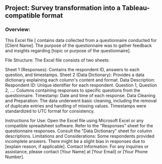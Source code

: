 ## **Project: Survey transformation into a Tableau-compatible format**

### Overview:
This Excel file [ contains data collected from a questionnaire conducted for [Client Name]. The purpose of the questionnaire was to gather feedback and insights regarding [topic or purpose of the questionnaire].

File Structure:
The Excel file consists of two sheets:

Sheet 1 (Responses): Contains the respondent ID, answers to each question, and timestamps.
Sheet 2 (Data Dictionary): Provides a data dictionary explaining each column's content and format.
Data Description:
Respondent ID: Unique identifier for each respondent.
Question 1, Question 2, ...: Columns containing responses to specific questions from the questionnaire.
Timestamp: Date and time of each response.
Data Cleaning and Preparation:
The data underwent basic cleaning, including the removal of duplicate entries and handling of missing values. Timestamps were standardized to UTC format for consistency.

Instructions for Use:
Open the Excel file using Microsoft Excel or any compatible spreadsheet software.
Refer to the "Responses" sheet for the questionnaire responses.
Consult the "Data Dictionary" sheet for column descriptions.
Limitations and Considerations:
Some respondents provided incomplete answers.
There might be a slight bias in responses due to [explain reason, if applicable].
Contact Information:
For any inquiries or assistance, please contact [Your Name] at [Your Email] or [Your Phone Number].
